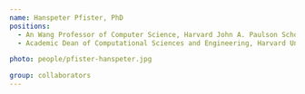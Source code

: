 ```yaml
---
name: Hanspeter Pfister, PhD
positions:
  - An Wang Professor of Computer Science, Harvard John A. Paulson School of Engineering and Applied Sciences
  - Academic Dean of Computational Sciences and Engineering, Harvard University

photo: people/pfister-hanspeter.jpg

group: collaborators
---
```

